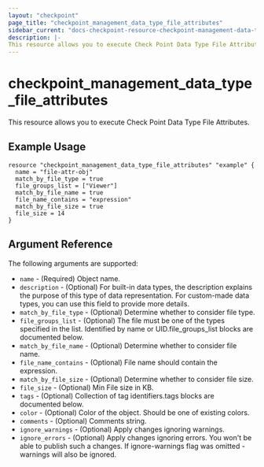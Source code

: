 ```yaml
---
layout: "checkpoint"
page_title: "checkpoint_management_data_type_file_attributes"
sidebar_current: "docs-checkpoint-resource-checkpoint-management-data-type-file-attributes"
description: |-
This resource allows you to execute Check Point Data Type File Attributes.
---
```


# checkpoint_management_data_type_file_attributes

This resource allows you to execute Check Point Data Type File Attributes.

## Example Usage


```hcl
resource "checkpoint_management_data_type_file_attributes" "example" {
  name = "file-attr-obj"
  match_by_file_type = true
  file_groups_list = ["Viewer"]
  match_by_file_name = true
  file_name_contains = "expression"
  match_by_file_size = true
  file_size = 14
}
```

## Argument Reference

The following arguments are supported:

* `name` - (Required) Object name. 
* `description` - (Optional) For built-in data types, the description explains the purpose of this type of data representation.
For custom-made data types, you can use this field to provide more details. 
* `match_by_file_type` - (Optional) Determine whether to consider file type. 
* `file_groups_list` - (Optional) The file must be one of the types specified in the list.
Identified by name or UID.file_groups_list blocks are documented below.
* `match_by_file_name` - (Optional) Determine whether to consider file name. 
* `file_name_contains` - (Optional) File name should contain the expression. 
* `match_by_file_size` - (Optional) Determine whether to consider file size. 
* `file_size` - (Optional) Min File size in KB. 
* `tags` - (Optional) Collection of tag identifiers.tags blocks are documented below.
* `color` - (Optional) Color of the object. Should be one of existing colors. 
* `comments` - (Optional) Comments string. 
* `ignore_warnings` - (Optional) Apply changes ignoring warnings.
* `ignore_errors` - (Optional) Apply changes ignoring errors. You won't be able to publish such a changes. If ignore-warnings flag was omitted - warnings will also be ignored.  
